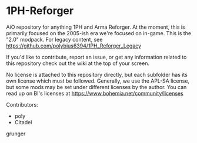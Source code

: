 # 1PH-Reforger
AiO repository for anything 1PH and Arma Reforger. At the moment, this is primarily focused on the 2005-ish era we're focused on in-game. This is the "2.0" modpack. For legacy content, see https://github.com/polybius6394/1PH_Reforger_Legacy

If you'd like to contribute, report an issue, or get any information related to this repository check out the wiki at the top of your screen.

No license is attached to this repository directly, but each subfolder has its own license which must be followed. Generally, we use the APL-SA license, but some mods may be set under different licenses by the author. You can read up on BI's licenses at https://www.bohemia.net/community/licenses

Contributors:
- poly
- Citadel

grunger
